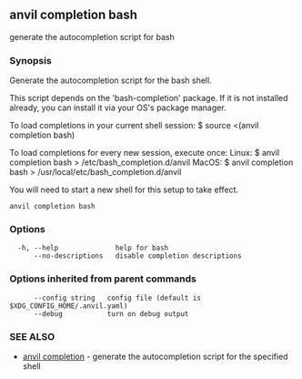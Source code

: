 ## anvil completion bash

generate the autocompletion script for bash

### Synopsis


Generate the autocompletion script for the bash shell.

This script depends on the 'bash-completion' package.
If it is not installed already, you can install it via your OS's package manager.

To load completions in your current shell session:
$ source <(anvil completion bash)

To load completions for every new session, execute once:
Linux:
  $ anvil completion bash > /etc/bash_completion.d/anvil
MacOS:
  $ anvil completion bash > /usr/local/etc/bash_completion.d/anvil

You will need to start a new shell for this setup to take effect.
  

```
anvil completion bash
```

### Options

```
  -h, --help              help for bash
      --no-descriptions   disable completion descriptions
```

### Options inherited from parent commands

```
      --config string   config file (default is $XDG_CONFIG_HOME/.anvil.yaml)
      --debug           turn on debug output
```

### SEE ALSO

* [anvil completion](anvil_completion.md)	 - generate the autocompletion script for the specified shell


